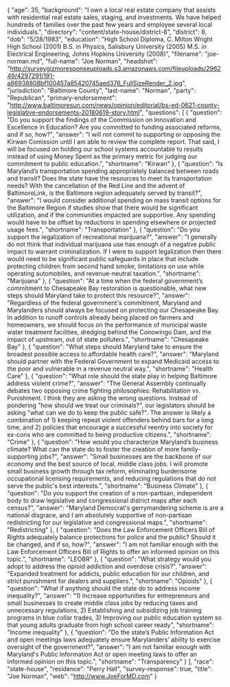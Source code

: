 {
  "age": 35,
  "background": "I own a local real estate company that assists with residential real estate sales, staging, and investments. We have helped hundreds of families over the past few years and employee several local individuals.",
  "directory": "content/state-house/district-8",
  "district": 8,
  "dob": "5/28/1983",
  "education": "High School Diploma, C. Milton Wright High School (2001) B.S. in Physics, Salisbury University (2005) M.S. in Electrical Engineering, Johns Hopkins University (2008)",
  "filename": "joe-norman.md",
  "full-name": "Joe Norman",
  "headshot": "http://surveygizmoresponseuploads.s3.amazonaws.com/fileuploads/296249/4297291/191-a86938808bf100457a85420745aed376_FullSizeRender_2.jpg",
  "jurisdiction": "Baltimore County",
  "last-name": "Norman",
  "party": "Republican",
  "primary-endorsement": "http://www.baltimoresun.com/news/opinion/editorial/bs-ed-0621-county-legislative-endorsements-20180619-story.html",
  "questions": [
    {
      "question": "Do you support the findings of the Commission on Innovation and Excellence in Education? Are you committed to funding associated reforms, and if so, how?",
      "answer": "I will not commit to supporting or opposing the Kirwan Comission until I am able to review the complete report. That said, I will be focused on holding our school systems accountable to results instead of using Money Spent as the primary metric for judging our commitment to public education.",
      "shortname": "Kirwan"
    },
    {
      "question": "Is Maryland’s transportation spending appropriately balanced between roads and transit? Does the state have the resources to meet its transportation needs? With the cancellation of the Red Line and the advent of BaltimoreLink, is the Baltimore region adequately served by transit?",
      "answer": "I would consider additional spending on mass transit options for the Baltimore Region if studies show that there would be significant utilization, and if the communities impacted are supportive. Any spending would have to be offset by reductions in spending elsewhere or projected usage fees.",
      "shortname": "Transportation"
    },
    {
      "question": "Do you support the legalization of recreational marijuana?",
      "answer": "I generally do not think that individual marijuana use has enough of a negative public impact to warrant criminalization. If I were to support legalization then there would need to be significant public safeguards in place that include protecting children from second hand smoke, limitations on use while operating automobiles, and revenue-neutral taxation.",
      "shortname": "Marijuana"
    },
    {
      "question": "At a time when the federal government’s commitment to Chesapeake Bay restoration is questionable, what new steps should Maryland take to protect this resource?",
      "answer": "Regardless of the federal government's commitment, Maryland and Marylanders should always be focused on protecting our Chesapeake Bay. In addition to runoff controls already being placed on farmers and homeowners, we should focus on the performance of municipal waste water treatment facilities, dredging behind the Conowingo Dam, and the impact of upstream, out of state polluters.",
      "shortname": "Chesapeake Bay"
    },
    {
      "question": "What steps should Maryland take to ensure the broadest possible access to affordable health care?",
      "answer": "Maryland should partner with the Federal Government to expand Medicaid access to the poor and vulnerable in a revenue neutral way.",
      "shortname": "Health Care"
    },
    {
      "question": "What role should the state play in helping Baltimore address violent crime?",
      "answer": "The General Assembly continually debates two opposing crime fighting philosophies: Rehabilitation vs. Punishment. I think they are asking the wrong questions. Instead of pondering \"how should we treat our criminals?\", our legislators should be asking \"what can we do to keep the public safe?\".  The answer is likely a combination of 1) keeping repeat violent offenders behind bars for a long time, and 2) policies that encourage a successful reentry into society for ex-cons who are committed to being productive citizens.",
      "shortname": "Crime"
    },
    {
      "question": "How would you characterize Maryland’s business climate? What can the state do to foster the creation of more family-supporting jobs?",
      "answer": "Small businesses are the backbone of our economy and the best source of local, middle class jobs. I will promote small business growth through tax reform, eliminating burdensome occupational licensing requirements, and reducing regulations that do not serve the public's best interests.",
      "shortname": "Business Climate"
    },
    {
      "question": "Do you support the creation of a non-partisan, independent body to draw legislative and congressional district maps after each census?",
      "answer": "Maryland Democrat's gerrymandering scheme is are a national disgrace, and I am absolutely supportive of non-partisan redistricting for our legislative and congressional maps.",
      "shortname": "Redistricting"
    },
    {
      "question": "Does the Law Enforcement Officers Bill of Rights adequately balance protections for police and the public? Should it be changed, and if so, how?",
      "answer": "I am not familiar enough with the Law Enforcement Officers Bill of Rights to offer an informed opinion on this topic.",
      "shortname": "LEOBR"
    },
    {
      "question": "What strategy would you adopt to address the opioid addiction and overdose crisis?",
      "answer": "Expanded treatment for addicts, public education for our children, and strict punishment for dealers and suppliers.",
      "shortname": "Opioids"
    },
    {
      "question": "What if anything should the state do to address income inequality?",
      "answer": "1) Increase opportunities for entrepreneurs and small businesses to create middle class jobs by reducing taxes and unnecessary regulations, 2) Establishing and subsidizing job training programs in blue collar trades, 3) Improving our public education system so that young adults graduate from high school career ready",
      "shortname": "Income inequality"
    },
    {
      "question": "Do the state’s Public Information Act and open meetings laws adequately ensure Marylanders’ ability to exercise oversight of the government?",
      "answer": "I am not familiar enough with Maryland's Public Information Act or open meeting laws to offer an informed opinion on this topic.",
      "shortname": "Transparency"
    }
  ],
  "race": "state-house",
  "residence": "Perry Hall",
  "survey-response": true,
  "title": "Joe Norman",
  "web": "http://www.JoeForMD.com"
}
